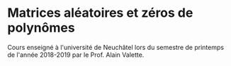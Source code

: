 Matrices aléatoires et zéros de polynômes
===

Cours enseigné à l'université de Neuchâtel lors du semestre de printemps 
de l'année 2018-2019 par le Prof. Alain Valette.
